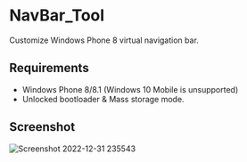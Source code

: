 # NavBar_Tool
Customize Windows Phone 8 virtual navigation bar.

## Requirements
* Windows Phone 8/8.1 (Windows 10 Mobile is unsupported)
* Unlocked bootloader & Mass storage mode.

## Screenshot
![Screenshot 2022-12-31 235543](https://user-images.githubusercontent.com/66063294/210152561-43d41741-70fa-4041-998a-7573f8716611.png)
